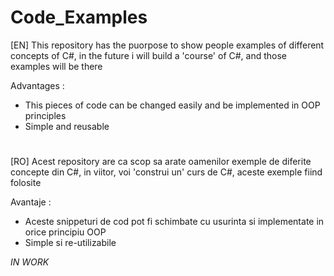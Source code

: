 # Code_Examples

[EN] This repository has the puorpose to show people examples of different concepts of C#, in the future i will build a 'course' of C#, and those examples will be there

Advantages : 
  - This pieces of code can be changed easily and be implemented in OOP principles
  - Simple and reusable

#

[RO] Acest repository are ca scop sa arate oamenilor exemple de diferite concepte din C#, in viitor, voi 'construi un' curs de C#, aceste exemple fiind folosite

Avantaje :
  - Aceste snippeturi de cod pot fi schimbate cu usurinta si implementate in orice principiu OOP
  - Simple si re-utilizabile

*IN WORK*
